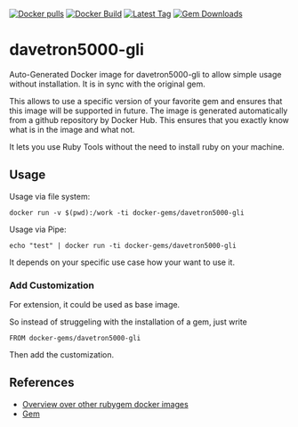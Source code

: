 [![Docker pulls](https://img.shields.io/docker/pulls/rubygem/davetron5000-gli.svg)](https://hub.docker.com/r/rubygem/davetron5000-gli/)
[![Docker Build](https://img.shields.io/docker/automated/rubygem/davetron5000-gli.svg)](https://hub.docker.com/r/rubygem/davetron5000-gli/)
[![Latest Tag](https://img.shields.io/github/tag/docker-rubygem/davetron5000-gli.svg)](https://hub.docker.com/r/rubygem/davetron5000-gli/)
[![Gem Downloads](https://img.shields.io/gem/dt/davetron5000-gli.svg)](https://rubygems.org/gems/davetron5000-gli/)
# davetron5000-gli

Auto-Generated Docker image for davetron5000-gli to allow simple usage without installation.
It is in sync with the original gem.

This allows to use a specific version of your favorite gem and ensures that this image will be supported in future.
The image is generated automatically from a github repository by Docker Hub.
This ensures that you exactly know what is in the image and what not.

It lets you use Ruby Tools without the need to install ruby on your machine.

## Usage

Usage via file system:

`docker run -v $(pwd):/work -ti docker-gems/davetron5000-gli`

Usage via Pipe:

`echo "test" | docker run -ti docker-gems/davetron5000-gli`

It depends on your specific use case how your want to use it.

### Add Customization

For extension, it could be used as base image.

So instead of struggeling with the installation of a gem, just write

`FROM docker-gems/davetron5000-gli`

Then add the customization.

## References

 - [Overview over other rubygem docker images](https://github.com/thinkbot/docker-rubygem)
 - [Gem](https://rubygems.org/gems/davetron5000-gli/)
